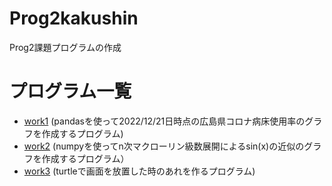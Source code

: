 # Prog2kakushin
Prog2課題プログラムの作成

# プログラム一覧
- [work1](https://github.com/mikeneko-cat/Prog2kakushin/blob/main/work1.ipynb) (pandasを使って2022/12/21日時点の広島県コロナ病床使用率のグラフを作成するプログラム)
- [work2](https://github.com/mikeneko-cat/Prog2kakushin/blob/main/work2.ipynb) (numpyを使ってn次マクローリン級数展開によるsin(x)の近似のグラフを作成するプログラム）
- [work3](https://github.com/mikeneko-cat/Prog2kakushin/blob/main/work3.ipynb) (turtleで画面を放置した時のあれを作るプログラム)
